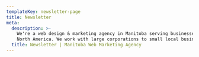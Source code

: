 ```yaml
---
templateKey: newsletter-page
title: Newsletter
meta:
  description: >-
    We're a web design & marketing agency in Manitoba serving businesses across
    North America. We work with large corporations to small local businesses.
  title: Newsletter | Manitoba Web Marketing Agency
---
```

